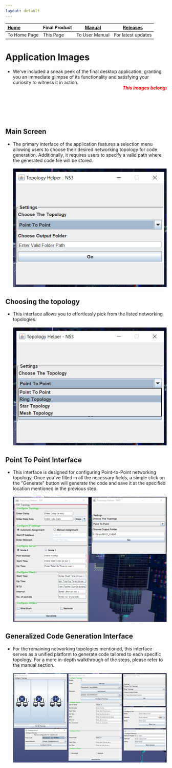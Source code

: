 ```yaml
---
layout: default
---
```


| [Home](./index.html) | Final Product | [Manual](./manual.html) | [Releases](./releases.html) |
|:---------------------|:--------------|-------------------------|-----------------------------|
| To Home Page         | This Page     | To User Manual          | For latest updates          |

# Application Images
- We've included a sneak peek of the final desktop application, granting you an immediate glimpse of its functionality and satisfying your curiosity to witness it in action.
  <marquee direction="left" height="100px" style="color: red; font-weight: bold; font-style: italic;">
    This images belongs to very first release of this application. &nbsp;&nbsp;&nbsp;&nbsp;&nbsp; | &nbsp;&nbsp;&nbsp;&nbsp;&nbsp; For latest updates and sneak peek, checkout <a href="https://github.com/NetworkingDevs/NS3-GUI-HELPER/discussions/16">here</a>!
  </marquee>

## Main Screen
- The primary interface of the application features a selection menu allowing users to choose their desired networking topology for code generation. Additionally, it requires users to specify a valid path where the generated code file will be stored.
<br><br>
  <img src="./assets/images/App/img1_mainScreen.png" alt="Main Screen Of Application">

## Choosing the topology
- This interface allows you to effortlessly pick from the listed networking topologies.
  <br><br>
  <img alt="Choosing The Topology" src="./assets/images/App/img2.png">

## Point To Point Interface
- This interface is designed for configuring Point-to-Point networking topology. Once you've filled in all the necessary fields, a simple click on the "Generate" button will generate the code and save it at the specified location mentioned in the previous step.
  <br><br>
  <img alt="Choosing The Topology" src="./assets/images/App/img3.png">

## Generalized Code Generation Interface
- For the remaining networking topologies mentioned, this interface serves as a unified platform to generate code tailored to each specific topology. For a more in-depth walkthrough of the steps, please refer to the manual section.
  <br><br>
  <img alt="General Code Generation Interface" src="./assets/images/App/img5.png">

